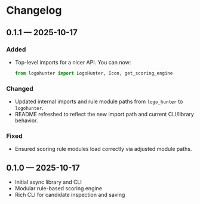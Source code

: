 # Changelog

## 0.1.1 — 2025-10-17

### Added
- Top-level imports for a nicer API. You can now:
  ```python
  from logohunter import LogoHunter, Icon, get_scoring_engine
  ```

### Changed
- Updated internal imports and rule module paths from `logo_hunter` to `logohunter`.
- README refreshed to reflect the new import path and current CLI/library behavior.

### Fixed
- Ensured scoring rule modules load correctly via adjusted module paths.


## 0.1.0 — 2025-10-17
- Initial async library and CLI
- Modular rule-based scoring engine
- Rich CLI for candidate inspection and saving
